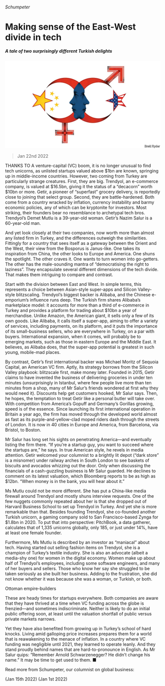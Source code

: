 ###### Schumpeter

# Making sense of the East-West divide in tech 

##### A tale of two surprisingly different Turkish delights 

![image](images/20220122_WBD000_0.jpg) 

> Jan 22nd 2022 

THANKS TO A venture-capital (VC) boom, it is no longer unusual to find tech unicorns, as unlisted startups valued above $1bn are known, springing up in middle-income countries. However, two coming from Turkey are particularly strange creatures. First, they are big. Trendyol, an e-commerce company, is valued at $16.5bn, giving it the status of a “decacorn” worth $10bn or more. Getir, a pioneer of “superfast” grocery delivery, is reportedly close to joining that select group. Second, they are battle-hardened. Both come from a country wracked by inflation, currency instability and barmy economic policies, any of which can be kryptonite for investors. Most striking, their founders bear no resemblance to archetypal tech bros. Trendyol’s Demet Mutlu is a 39-year-old woman. Getir’s Nazim Salur is a 60-year-old man.

And yet look closely at their two companies, now worth more than almost any listed firm in Turkey, and the differences outweigh the similarities. Fittingly for a country that sees itself as a gateway between the Orient and the West, their view from the Bosporus is Janus-like. One takes its inspiration from China, the other looks to Europe and America. One shuns the spotlight. The other craves it. One wants to turn women into go-getters. The other has the male-sounding mantra of “democratising the right to laziness”. They encapsulate several different dimensions of the tech divide. That makes them intriguing to compare and contrast.


Start with the division between East and West. In simple terms, this represents a choice between Asian-style super-apps and Silicon Valley-style blitzscaling. Trendyol’s biggest backer is Alibaba, and the Chinese e-emporium’s influence runs deep. The Turkish firm shares Alibaba’s marketplace model: it accounts for more than a third of e-commerce in Turkey and provides a platform for trading about $10bn a year of merchandise. Unlike Amazon, the American giant, it sells only a few of its own goods. Like Alibaba, it calls itself a super-app, aiming to offer a variety of services, including payments, on its platform, and it puts the importance of its small-business sellers, who are everywhere in Turkey, on a par with buyers. International expansion, when it comes, will probably be to emerging markets, such as those in eastern Europe and the Middle East. It believes, as Alibaba does, that the super-app potential is greatest in such young, mobile-mad places.

By contrast, Getir’s first international backer was Michael Moritz of Sequoia Capital, an American VC firm. Aptly, its strategy borrows from the Silicon Valley playbook: blitzscale first, make money later. Founded in 2015, Getir claims to have invented the business of delivering groceries in under ten minutes (unsurprisingly in Istanbul, where few people live more than ten minutes from a shop, many of Mr Salur’s friends wondered at first why they would need it). Discounts help get customers hooked, Mr Salur says. Then, he hopes, the temptation to treat Getir like a personal butler will take over. With competition from America’s Gopuff and Germany’s Gorillas growing, speed is of the essence. Since launching its first international operation in Britain a year ago, the firm has moved through the developed world almost as fast as its purple-and-yellow-clad moped riders dash through the streets of London. It is now in 40 cities in Europe and America, from Barcelona, via Bristol, to Boston.

Mr Salur has long set his sights on penetrating America—and eventually listing the firm there. “If you’re a startup guy, you want to succeed where the startups are,” he says. In true American style, he revels in media attention. Getir welcomed your columnist to a brightly lit depot (“dark store” is a misnomer) under railway arches in South London to see baskets of biscuits and avocados whizzing out the door. Only when discussing the financials of a cash-guzzling business is Mr Salur guarded. He declines to comment on its latest valuation, which Bloomberg reports to be as high as $12bn. “When money is in the bank, you will hear about it.”

Ms Mutlu could not be more different. She has put a China-like media firewall around Trendyol and mostly shuns interview requests. One of the few nuggets commonly repeated about her is that she dropped out of Harvard Business School to set up Trendyol in Turkey. And yet she is more remarkable than that. Besides founding Trendyol, she co-founded another Turkish unicorn, a gaming company sold to San Francisco-based Zynga for $1.8bn in 2020. To put that into perspective: PitchBook, a data gatherer, calculates that of 1,335 unicorns globally, only 185, or just under 14%, have at least one female founder.

Furthermore, Ms Mutlu is described by an investor as “maniacal” about tech. Having started out selling fashion items on Trendyol, she is a champion of Turkey’s textile industry. She is also an advocate (albeit a media-shy one) for women in the digital economy. Women make up about half of Trendyol’s employees, including some software engineers, and many of her buyers and sellers. Those who know her say she struggled to be taken seriously as she built her business. Adding to the frustration, she did not know whether it was because she was a woman, or Turkish, or both.

Ottoman empire-builders

These are heady times for startups everywhere. Both companies are aware that they have thrived at a time when VC funding across the globe is frenzied—and sometimes indiscriminate. Neither is likely to do an initial public offering soon, at least until the valuation shortfall of public versus private markets narrows.

Yet they have also benefited from growing up in Turkey’s school of hard knocks. Living amid galloping price increases prepares them for a world that is reawakening to the menace of inflation. In a country where VC funding was negligible until 2021, they learned to operate leanly. And they stand proudly behind names that are hard-to-pronounce in English. As Mr Salur quips: “Remember Arnold Schwarzenegger? He didn’t change his name.” It may be time to get used to them. ■


Read more from Schumpeter, our columnist on global business:

 (Jan 15th 2022) (Jan 1st 2022)


